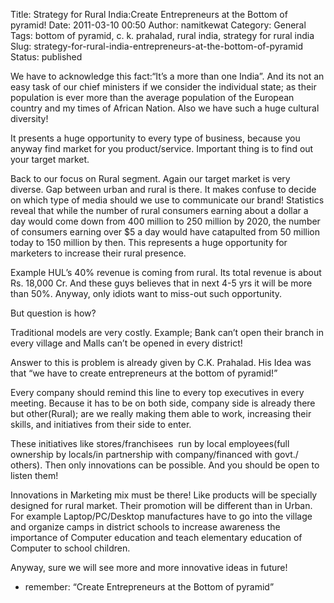 Title: Strategy for Rural India:Create Entrepreneurs at the Bottom of pyramid!
Date: 2011-03-10 00:50
Author: namitkewat
Category: General
Tags: bottom of pyramid, c. k. prahalad, rural india, strategy for rural india
Slug: strategy-for-rural-india-entrepreneurs-at-the-bottom-of-pyramid
Status: published

We have to acknowledge this fact:“It’s a more than one India”. And its
not an easy task of our chief ministers if we consider the individual
state; as their population is ever more than the average population of
the European country and my times of African Nation. Also we have such a
huge cultural diversity!

It presents a huge opportunity to every type of business, because you
anyway find market for you product/service. Important thing is to find
out your target market.

Back to our focus on Rural segment. Again our target market is very
diverse. Gap between urban and rural is there. It makes confuse to
decide on which type of media should we use to communicate our brand!
Statistics reveal that while the number of rural consumers earning about
a dollar a day would come down from 400 million to 250 million by 2020,
the number of consumers earning over \$5 a day would have catapulted
from 50 million today to 150 million by then. This represents a huge
opportunity for marketers to increase their rural presence.

Example HUL’s 40% revenue is coming from rural. Its total revenue is
about Rs. 18,000 Cr. And these guys believes that in next 4-5 yrs it
will be more than 50%. Anyway, only idiots want to miss-out such
opportunity.

But question is how?

Traditional models are very costly. Example; Bank can’t open their
branch in every village and Malls can’t be opened in every district!

Answer to this is problem is already given by C.K. Prahalad. His Idea
was that “we have to create entrepreneurs at the bottom of pyramid!”

Every company should remind this line to every top executives in every
meeting. Because it has to be on both side, company side is already
there but other(Rural); are we really making them able to work,
increasing their skills, and initiatives from their side to enter.

These initiatives like stores/franchisees  run by local employees(full
ownership by locals/in partnership with company/financed with govt./
others). Then only innovations can be possible. And you should be open
to listen them!

Innovations in Marketing mix must be there! Like products will be
specially designed for rural market. Their promotion will be different
than in Urban. For example Laptop/PC/Desktop manufactures have to go
into the village and organize camps in district schools to increase
awareness the importance of Computer education and teach elementary
education of Computer to school children.

Anyway, sure we will see more and more innovative ideas in future!

+ remember: “Create Entrepreneurs at the Bottom of pyramid”
